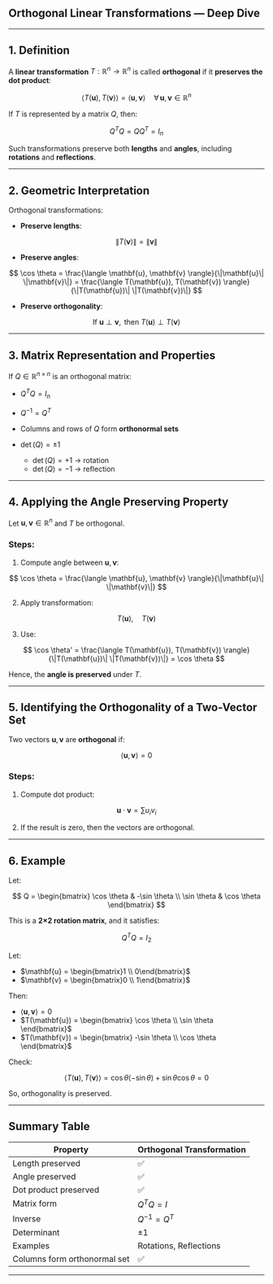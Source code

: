 ## **Orthogonal Linear Transformations — Deep Dive**

---

## **1. Definition**

A **linear transformation** $`T : \mathbb{R}^n \to \mathbb{R}^n`$ is called **orthogonal** if it **preserves the dot product**:

$$
\langle T(\mathbf{u}), T(\mathbf{v}) \rangle = \langle \mathbf{u}, \mathbf{v} \rangle \quad \forall \, \mathbf{u}, \mathbf{v} \in \mathbb{R}^n
$$

If $T$ is represented by a matrix $Q$, then:

$$
Q^T Q = Q Q^T = I_n
$$

Such transformations preserve both **lengths** and **angles**, including **rotations** and **reflections**.

---

## **2. Geometric Interpretation**

Orthogonal transformations:

* **Preserve lengths**:

$$
\|T(\mathbf{v})\| = \|\mathbf{v}\|
$$

* **Preserve angles**:

$$
\cos \theta = \frac{\langle \mathbf{u}, \mathbf{v} \rangle}{\|\mathbf{u}\| \|\mathbf{v}\|} = \frac{\langle T(\mathbf{u}), T(\mathbf{v}) \rangle}{\|T(\mathbf{u})\| \|T(\mathbf{v})\|}
$$

* **Preserve orthogonality**:

$$
\text{If } \mathbf{u} \perp \mathbf{v}, \text{ then } T(\mathbf{u}) \perp T(\mathbf{v})
$$

---

## **3. Matrix Representation and Properties**

If $`Q \in \mathbb{R}^{n \times n}`$ is an orthogonal matrix:

* $`Q^T Q = I_n`$
* $`Q^{-1} = Q^T`$
* Columns and rows of $Q$ form **orthonormal sets**
* $`\det(Q) = \pm 1`$

  * $`\det(Q) = +1`$ → rotation
  * $`\det(Q) = -1`$ → reflection

---

## **4. Applying the Angle Preserving Property**

Let $`\mathbf{u}, \mathbf{v} \in \mathbb{R}^n`$ and $T$ be orthogonal.

### **Steps**:

1. Compute angle between $`\mathbf{u}, \mathbf{v}`$:

$$
\cos \theta = \frac{\langle \mathbf{u}, \mathbf{v} \rangle}{\|\mathbf{u}\| \|\mathbf{v}\|}
$$

2. Apply transformation:

$$
T(\mathbf{u}), \quad T(\mathbf{v})
$$

3. Use:

$$
\cos \theta' = \frac{\langle T(\mathbf{u}), T(\mathbf{v}) \rangle}{\|T(\mathbf{u})\| \|T(\mathbf{v})\|} = \cos \theta
$$

Hence, the **angle is preserved** under $T$.

---

## **5. Identifying the Orthogonality of a Two-Vector Set**

Two vectors $`\mathbf{u}, \mathbf{v}`$ are **orthogonal** if:

$$
\langle \mathbf{u}, \mathbf{v} \rangle = 0
$$

### **Steps**:

1. Compute dot product:

$$
\mathbf{u} \cdot \mathbf{v} = \sum u_i v_i
$$

2. If the result is zero, then the vectors are orthogonal.

---

## **6. Example**

Let:

$$
Q = \begin{bmatrix}
\cos \theta & -\sin \theta \\
\sin \theta & \cos \theta
\end{bmatrix}
$$

This is a **2×2 rotation matrix**, and it satisfies:

$$
Q^T Q = I_2
$$

Let:

* $`\mathbf{u} = \begin{bmatrix}1 \\ 0\end{bmatrix}`$
* $`\mathbf{v} = \begin{bmatrix}0 \\ 1\end{bmatrix}`$

Then:

* $`\langle \mathbf{u}, \mathbf{v} \rangle = 0`$
* $`T(\mathbf{u}) = \begin{bmatrix} \cos \theta \\ \sin \theta \end{bmatrix}`$
* $`T(\mathbf{v}) = \begin{bmatrix} -\sin \theta \\ \cos \theta \end{bmatrix}`$

Check:

$$
\langle T(\mathbf{u}), T(\mathbf{v}) \rangle = \cos \theta (-\sin \theta) + \sin \theta \cos \theta = 0
$$

So, orthogonality is preserved.

---

##  Summary Table

| **Property**                 | **Orthogonal Transformation** |
| ---------------------------- | ----------------------------- |
| Length preserved             | ✅                             |
| Angle preserved              | ✅                             |
| Dot product preserved        | ✅                             |
| Matrix form                  | $`Q^T Q = I`$                   |
| Inverse                      | $`Q^{-1} = Q^T`$                |
| Determinant                  | $`\pm 1`$                       |
| Examples                     | Rotations, Reflections        |
| Columns form orthonormal set | ✅                             |

---
